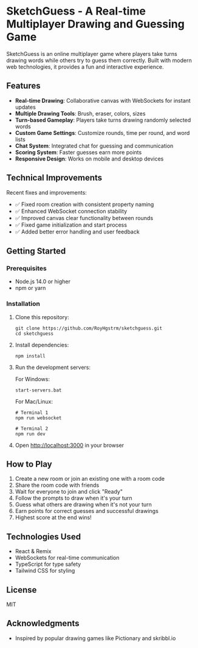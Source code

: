 # SketchGuess - A Real-time Multiplayer Drawing and Guessing Game

SketchGuess is an online multiplayer game where players take turns drawing words while others try to guess them correctly. Built with modern web technologies, it provides a fun and interactive experience.

## Features

- **Real-time Drawing**: Collaborative canvas with WebSockets for instant updates
- **Multiple Drawing Tools**: Brush, eraser, colors, sizes
- **Turn-based Gameplay**: Players take turns drawing randomly selected words
- **Custom Game Settings**: Customize rounds, time per round, and word lists
- **Chat System**: Integrated chat for guessing and communication
- **Scoring System**: Faster guesses earn more points
- **Responsive Design**: Works on mobile and desktop devices

## Technical Improvements

Recent fixes and improvements:

- ✅ Fixed room creation with consistent property naming
- ✅ Enhanced WebSocket connection stability
- ✅ Improved canvas clear functionality between rounds
- ✅ Fixed game initialization and start process
- ✅ Added better error handling and user feedback

## Getting Started

### Prerequisites

- Node.js 14.0 or higher
- npm or yarn

### Installation

1. Clone this repository:
   ```
   git clone https://github.com/RoyHgstrm/sketchguess.git
   cd sketchguess
   ```

2. Install dependencies:
   ```
   npm install
   ```

3. Run the development servers:
   
   For Windows:
   ```
   start-servers.bat
   ```
   
   For Mac/Linux:
   ```
   # Terminal 1
   npm run websocket
   
   # Terminal 2
   npm run dev
   ```

4. Open [http://localhost:3000](http://localhost:3000) in your browser

## How to Play

1. Create a new room or join an existing one with a room code
2. Share the room code with friends
3. Wait for everyone to join and click "Ready"
4. Follow the prompts to draw when it's your turn
5. Guess what others are drawing when it's not your turn
6. Earn points for correct guesses and successful drawings
7. Highest score at the end wins!

## Technologies Used

- React & Remix
- WebSockets for real-time communication
- TypeScript for type safety
- Tailwind CSS for styling

## License

MIT

## Acknowledgments

- Inspired by popular drawing games like Pictionary and skribbl.io
